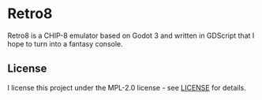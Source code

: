 # Retro8

Retro8 is a CHIP-8 emulator based on Godot 3 and written in GDScript that I hope to turn into a fantasy console.

## License

I license this project under the MPL-2.0 license - see [LICENSE](LICENSE) for details.